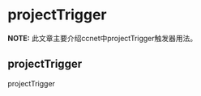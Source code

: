 projectTrigger
====================================
**NOTE:** 此文章主要介绍ccnet中projectTrigger触发器用法。

## projectTrigger
projectTrigger